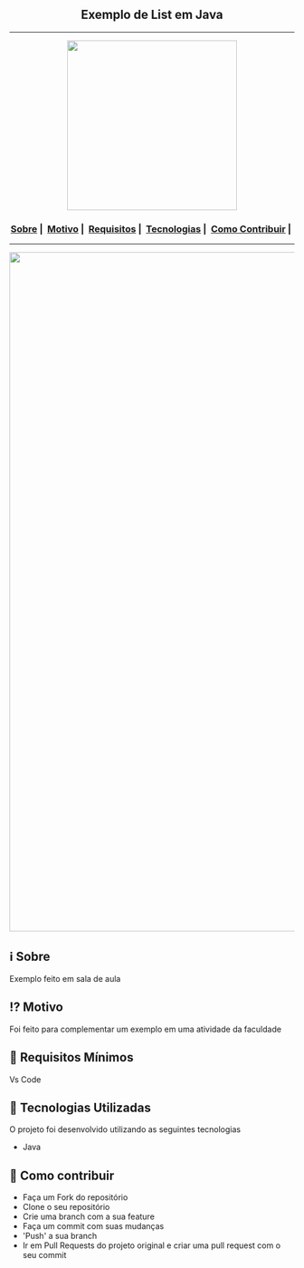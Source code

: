 <h2 align="center">Exemplo de List em Java</h2>

___

<p align="center">
  <img src="https://github.com/joaolucas1337/Exemplo-de-List-em-Java" width="300" heigth="300">
</p>


<h3 align="center">
  <a href="#information_source-sobre">Sobre</a>&nbsp;|&nbsp;
  <a href="#interrobang-motivo">Motivo</a>&nbsp;|&nbsp;
  <a href="#seedling-requisitos-mínimos">Requisitos</a>&nbsp;|&nbsp;
  <a href="#rocket-tecnologias-utilizadas">Tecnologias</a>&nbsp;|&nbsp;
  <a href="#link-como-contribuir">Como Contribuir</a>&nbsp;|&nbsp;
</h3>

___

<img src="https://readme-maker.herokuapp.com/uploads/0f3114afae242288-1.png" width="1200">

## :information_source: Sobre

Exemplo feito em sala de aula

## :interrobang: Motivo

Foi feito para complementar um exemplo em uma atividade da faculdade

## :seedling: Requisitos Mínimos

Vs Code

## :rocket: Tecnologias Utilizadas 

O projeto foi desenvolvido utilizando as seguintes tecnologias

- Java

## :link: Como contribuir 

- Faça um Fork do repositório
- Clone o seu repositório
- Crie uma branch com a sua feature
- Faça um commit com suas mudanças
- 'Push' a sua branch
- Ir em Pull Requests do projeto original e criar uma pull request com o seu commit
